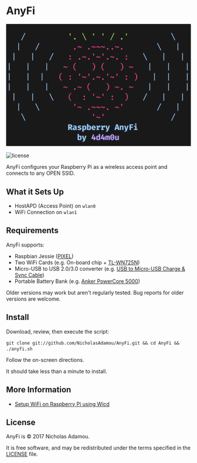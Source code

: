 AnyFi
========
![logo](logo.png)

![license](https://img.shields.io/apm/l/vim-mode.svg)

AnyFi configures your Raspberry Pi as a wireless access point and connects to any OPEN SSID.

What it Sets Up
------------
* HostAPD (Access Point) on `wlan0`
* WiFi Connection on `wlan1`

Requirements
------------

AnyFi supports:

* Raspbian Jessie ([PIXEL](https://www.raspberrypi.org/downloads/raspbian/))
* Two WiFi Cards (e.g. On-board chip + [TL-WN725N](https://www.amazon.com/gp/product/B008IFXQFU/ref=oh_aui_detailpage_o03_s00?ie=UTF8&psc=1))
* Micro-USB to USB 2.0/3.0 converter (e.g. [USB to Micro-USB Charge & Sync Cable](https://www.amazon.com/gp/product/B00SVVY844/ref=oh_aui_detailpage_o05_s00?ie=UTF8&psc=1))
* Portable Battery Bank (e.g. [Anker PowerCore 5000](https://www.amazon.com/gp/product/B01CU1EC6Y/ref=oh_aui_detailpage_o02_s00?ie=UTF8&psc=1))

Older versions may work but aren't regularly tested. Bug reports for older
versions are welcome.

Install
-------

Download, review, then execute the script:

```
git clone git://github.com/NicholasAdamou/AnyFi.git && cd AnyFi && ./anyfi.sh
```

Follow the on-screen directions.

It should take less than a minute to install.

More Information
-------

* [Setup WiFi on Raspberry Pi using Wicd](http://blog.ubidots.com/setup-wifi-on-raspberry-pi-using-wicd)

License
-------

AnyFi is © 2017 Nicholas Adamou.

It is free software, and may be redistributed under the terms specified in the [LICENSE] file.

[LICENSE]: LICENSE
